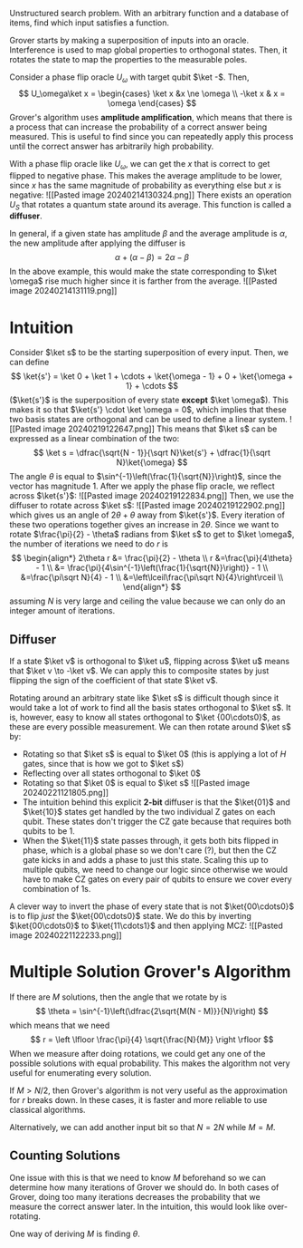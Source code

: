 Unstructured search problem. With an arbitrary function and a database of items, find which input satisfies a function.

Grover starts by making a superposition of inputs into an oracle. Interference is used to map global properties to orthogonal states. Then, it rotates the state to map the properties to the measurable poles.

Consider a phase flip oracle $U_\omega$ with target qubit $\ket -$. Then,
$$
U_\omega\ket x = \begin{cases}
\ket x &x \ne \omega \\
-\ket x & x = \omega
\end{cases}
$$
Grover's algorithm uses **amplitude amplification**, which means that there is a process that can increase the probability of a correct answer being measured. This is useful to find since you can repeatedly apply this process until the correct answer has arbitrarily high probability.

With a phase flip oracle like $U_\omega$, we can get the $x$ that is correct to get flipped to negative phase. This makes the average amplitude to be lower, since $x$ has the same magnitude of probability as everything else but $x$ is negative:
![[Pasted image 20240214130324.png]]
There exists an operation $U_S$ that rotates a quantum state around its average. This function is called a **diffuser**.

In general, if a given state has amplitude $\beta$ and the average amplitude is $\alpha$, the new amplitude after applying the diffuser is
$$
\alpha + (\alpha - \beta) = 2\alpha - \beta
$$
In the above example, this would make the state corresponding to $\ket \omega$ rise much higher since it is farther from the average.
![[Pasted image 20240214131119.png]]

# Intuition
Consider $\ket s$ to be the starting superposition of every input. Then, we can define
$$
\ket{s'} = \ket 0 + \ket 1 + \cdots + \ket{\omega - 1} + 0 + \ket{\omega + 1} + \cdots
$$
($\ket{s'}$ is the superposition of every state **except** $\ket \omega$). This makes it so that $\ket{s'} \cdot \ket \omega = 0$, which implies that these two basis states are orthogonal and can be used to define a linear system.
![[Pasted image 20240219122647.png]]
This means that $\ket s$ can be expressed as a linear combination of the two:
$$
\ket s = \dfrac{\sqrt{N - 1}}{\sqrt N}\ket{s'} + \dfrac{1}{\sqrt N}\ket{\omega}
$$
The angle $\theta$ is equal to $\sin^{-1}\left(\frac{1}{\sqrt{N}}\right)$, since the vector has magnitude 1.
After we apply the phase flip oracle, we reflect across $\ket{s'}$:
![[Pasted image 20240219122834.png]]
Then, we use the diffuser to rotate across $\ket s$:
![[Pasted image 20240219122902.png]]
which gives us an angle of $2\theta + \theta$ away from $\ket{s'}$. Every iteration of these two operations together gives an increase in $2\theta$. Since we want to rotate $\frac{\pi}{2} - \theta$ radians from $\ket s$ to get to $\ket \omega$, the number of iterations we need to do $r$ is
$$
\begin{align*}
2\theta r &= \frac{\pi}{2} - \theta \\
r &=\frac{\pi}{4\theta} -  1 \\
&= \frac{\pi}{4\sin^{-1}\left(\frac{1}{\sqrt{N}}\right)} - 1 \\
&=\frac{\pi\sqrt N}{4} - 1 \\
&=\left\lceil\frac{\pi\sqrt N}{4}\right\rceil \\
\end{align*}
$$
assuming $N$ is very large and ceiling the value because we can only do an integer amount of iterations.

## Diffuser
If a state $\ket v$ is orthogonal to $\ket u$, flipping across $\ket u$ means that $\ket v \to -\ket v$. We can apply this to composite states by just flipping the sign of the coefficient of that state $\ket v$.

Rotating around an arbitrary state like $\ket s$ is difficult though since it would take a lot of work to find all the basis states orthogonal to $\ket s$. It is, however, easy to know all states orthogonal to $\ket {00\cdots0}$, as these are every possible measurement.
We can then rotate around $\ket s$ by:
- Rotating so that $\ket s$ is equal to $\ket 0$ (this is applying a lot of $H$ gates, since that is how we got to $\ket s$)
- Reflecting over all states orthogonal to $\ket 0$
- Rotating so that $\ket 0$ is equal to $\ket s$
![[Pasted image 20240221121805.png]]
- The intuition behind this explicit **2-bit** diffuser is that the $\ket{01}$ and $\ket{10}$ states get handled by the two individual Z gates on each qubit. These states don't trigger the CZ gate because that requires both qubits to be 1.
- When the $\ket{11}$ state passes through, it gets both bits flipped in phase, which is a global phase so we don't care (?), but then the CZ gate kicks in and adds a phase to just this state.
Scaling this up to multiple qubits, we need to change our logic since otherwise we would have to make CZ gates on every pair of qubits to ensure we cover every combination of 1s.

A clever way to invert the phase of every state that is not $\ket{00\cdots0}$ is to flip *just* the  $\ket{00\cdots0}$ state. We do this by inverting $\ket{00\cdots0}$ to $\ket{11\cdots1}$ and then applying MCZ:
![[Pasted image 20240221122233.png]]

# Multiple Solution Grover's Algorithm
If there are $M$ solutions, then the angle that we rotate by is
$$
\theta = \sin^{-1}\left(\dfrac{2\sqrt{M(N - M)}}{N}\right)
$$
which means that we need
$$
r = \left \lfloor \frac{\pi}{4} \sqrt{\frac{N}{M}} \right \rfloor
$$
When we measure after doing rotations, we could get any one of the possible solutions with equal probability. This makes the algorithm not very useful for enumerating every solution.

If $M > N/2$, then Grover's algorithm is not very useful as the approximation for $r$ breaks down. In these cases, it is faster and more reliable to use classical algorithms.

Alternatively, we can add another input bit so that $N = 2N$ while $M = M$.

## Counting Solutions
One issue with this is that we need to know $M$ beforehand so we can determine how many iterations of Grover we should do. In both cases of Grover, doing too many iterations decreases the probability that we measure the correct answer later. In the intuition, this would look like over-rotating.

One way of deriving $M$ is finding $\theta$.
